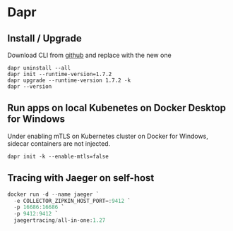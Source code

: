 # Dapr

## Install / Upgrade

Download CLI from [github](https://github.com/dapr/cli/releases/) and replace with the new one

```shell
dapr uninstall --all
dapr init --runtime-version=1.7.2
dapr upgrade --runtime-version 1.7.2 -k
dapr --version
```

## Run apps on local Kubenetes on Docker Desktop for Windows

Under enabling mTLS on Kubernetes cluster on Docker for Windows,
sidecar containers are not injected.

```shell
dapr init -k --enable-mtls=false
```

## Tracing with Jaeger on self-host

```powershell
docker run -d --name jaeger `
  -e COLLECTOR_ZIPKIN_HOST_PORT=:9412 `
  -p 16686:16686 `
  -p 9412:9412 `
  jaegertracing/all-in-one:1.27
```
